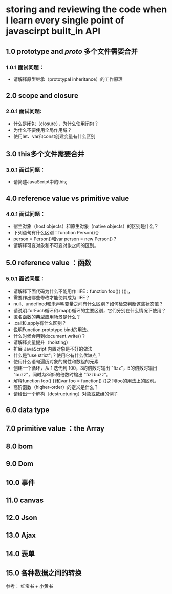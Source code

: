 # storing and reviewing  the code when I learn every single point of javascirpt built_in API <br>
## 1.0 prototype and _proto_ 多个文件需要合并<br>
### 1.0.1 面试问题：<br>

* 请解释原型继承（prototypal inheritance）的工作原理<br>





## 2.0 scope and closure<br>
### 2.0.1 面试问题:<br>
* 什么是闭包（closure），为什么使用闭包？<br>
* 为什么不要使用全局作用域？<br>
* 使用let、var和const创建变量有什么区别<br>
  
  
  
  
  
## 3.0 this多个文件需要合并<br>
### 3.0.1 面试问题：<br>

* 请简述JavaScript中的this;<br>
      



## 4.0 reference value vs primitive value <br>
### 4.0.1  面试问题：<br>

* 宿主对象（host objects）和原生对象（native objects）的区别是什么？<br>
* 下列语句有什么区别：function Person(){}<br>
* person = Person()和var person = new Person()？<br>
* 请解释可变对象和不可变对象之间的区别。 <br>              




## 5.0 reference value ：函数<br>
### 5.0.1 面试问题：<br> 

* 请解释下面代码为什么不能用作 IIFE：function foo(){ }();，<br>
* 需要作出哪些修改才能使其成为 IIFE？<br>
* null、undefined和未声明变量之间有什么区别？如何检查判断这些状态值？<br>
* 请说明.forEach循环和.map()循环的主要区别，它们分别在什么情况下使用？<br>              
* 匿名函数的典型应用场景是什么？<br>
* .call和.apply有什么区别？ <br>
* 说明Function.prototype.bind的用法。<br>
* 什么时候会用到document.write()？<br>
* 请解释变量提升（hoisting）<br>
* 扩展 JavaScript 内置对象是不好的做法<br>
* 什么是"use strict";？使用它有什么优缺点？<br>  
* 使用什么语句遍历对象的属性和数组的元素 <br>
* 创建一个循环，从 1 迭代到 100，3的倍数时输出 "fizz"，5的倍数时输出 "buzz"，同时为3和5的倍数时输出 "fizzbuzz"。  <br>  
* 解释function foo() {}和var foo = function() {}之间foo的用法上的区别。<br>
* 高阶函数（higher-order）的定义是什么？<br>
* 请给出一个解构（destructuring）对象或数组的例子<br>        
              
## 6.0 data type <br>
## 7.0 primitive value ：the Array <br>
## 8.0 bom<br>
## 9.0 Dom<br>
## 10.0 事件<br>
## 11.0 canvas<br>
## 12.0 Json<br>
## 13.0 Ajax<br>
## 14.0 表单<br>
## 15.0 各种数据之间的转换<br>

参考： 红宝书 + 小黄书 
